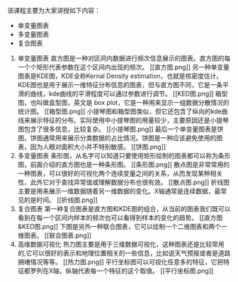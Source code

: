该课程主要为大家讲授如下内容：
- 单变量图表
- 多变量图表
- 复合图表


1. 单变量图表
   直方图是一种对区间内数据进行频次信息展示的图表。直方图的每一个个矩形代表参数在这个区间内出现的频次。
   [[直方图.png]]
   另一种单变量图表是KDE图，KDE全称Kernal Density estimation，也就是核密度估计。KDE图也是用于展示一维特征分布信息的图表，但与直方图不同，它是一条平滑的曲线，kde曲线的平滑程度可以通过参数进行调节。
   [[KED图.png]]
   箱型图，也叫做盒型图，英文是 box plot，它是一种用来显示一组数据分散情况的统计图。
   [[箱型图.png]]
   小提琴图和箱型图类似，但它还包含了纵向的kde曲线来展示特征的分布。实际使用中小提琴图的用量较少，主要原因还是小提琴图包含了很多信息，比较复杂。
   [[小提琴图.png]]
   最后一个单变量图表是饼图，饼图通常用来展示分类数据的占比情况。饼图是一种应该避免使用的图表，因为人眼对面积大小并不特别敏感。
   [[饼图.png]]
2. 多变量图表
   条形图，从名字可以知道只要使用矩形绘制的图表都可以称为条形图，前面介绍的直方图也是一种条形图。
   [[条形图.png]]
   散点图是非常常用的一种图表，可以很好的可视化两个连续变量之间的关系，从而发现某种相关性，此外它对于查找异常值或理解数据分布也很有效。
   [[散点图.png]]
   折线图主要是用来展示一维数据随着另一维数据的变化。X轴通常是连续数据，最常见的是时间。
   [[折线图.png]]
3. 复合图表
   第一种复合图表是直方图和KDE图的组合，从当前的图表我们既可以看到在每一个区间内样本的频次也可以看得到样本的变化的趋势。
   [[直方图&KED图.png]]
   下图是另外一种联合图表，它可以绘制一个二维图表和两个一维图表。
   [[联合图表.png]]
4. 高维数据可视化
   热力图主要是用于三维数据可视化，这种图表还是比较常用的,它可以很好的表示和地理位置相关的一些信息，比如说天气预报或者是道路拥堵情况等等。
   [[热力图.png]]
   平行坐标图可以可视化任意多的特征，它把特征都罗列在X轴，纵轴代表每一个特征的这个取值。
   [[平行坐标图.png]]